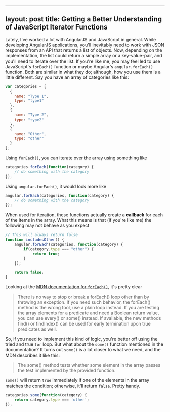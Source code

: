 
----
layout: post
title: Getting a Better Understanding of JavaScript Iterator Functions
----

Lately, I've worked a lot with AngularJS and JavaScript in general. While developing AngularJS applications, you'll inevitably need to work with JSON responses from an API that returns a list of objects. Now, depending on the implementation, the list could return a simple array or a key-value-pair, and you'll need to iterate over the list. If you're like me, you may feel led to use JavaScript's `forEach()` function or maybe Angular's `angular.forEach()` function. Both are similar in what they do; although, how you use them is a little different. Say you have an array of categories like this:

```javascript
var categories = [
  {
    name: "Type 1",
    type: "type1"
  },
  {
    name: "Type 2",
    type: "type2"
  },
  {
    name: "Other",
    type: "other"
  }
];
```
Using `forEach()`, you can iterate over the array using something like 
```javascript
categories.forEach(function(category) { 
    // do something with the category 
});
```
Using `angular.forEach()`, it would look more like
```javascript
angular.forEach(categories, function(category) {
	// do something with the category
});
```

When used for iteration, these functions actually create a **callback** for each of the items in the
array. What this means is that (if you're like me) the following may not behave as you expect

```javascript
// This will always return false
function includesOther() {
	angular.forEach(categories, function(category) {
		if(category.type === "other") {
			return true;
		}
	});

	return false;
}
```
Looking at the [MDN documentation for `forEach()`](https://developer.mozilla.org/en-US/docs/Web/JavaScript/Reference/Global_Objects/Array/forEach?v=example), it's pretty clear

> There is no way to stop or break a forEach() loop other than by throwing an exception. If you need such behavior, the forEach() method is the wrong tool, use a plain loop instead. If you are testing the array elements for a predicate and need a Boolean return value, you can use every() or some() instead. If available, the new methods find() or findIndex() can be used for early termination upon true predicates as well.

So, if you need to implement this kind of logic, you're better off using the tried and true `for` loop. But what about the `some()` function mentioned in the documentation? It turns out `some()` is a lot closer to what we need, and the MDN describes it like this:

> The some() method tests whether some element in the array passes the test implemented by the provided function.

`some()` will return `true` immediately if one of the elements in the array matches the condition;
otherwise, it'll return `false`. Pretty handy.

```javascript 
categories.some(function(category) {
	return category.type === 'other';
});
```
